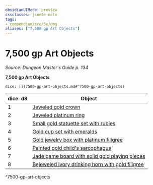 ```yaml
---
obsidianUIMode: preview
cssclasses: json5e-note
tags:
- compendium/src/5e/dmg
aliases: ["7,500 gp Art Objects"]
---
```

# 7,500 gp Art Objects
*Source: Dungeon Master's Guide p. 134* 

**7,500 gp Art Objects**

`dice: [](7500-gp-art-objects.md#^7500-gp-art-objects)`

| dice: d8 | Object |
|----------|--------|
| 1 | [Jeweled gold crown](/Systems/5e/items/jeweled-gold-crown.md) |
| 2 | [Jeweled platinum ring](/Systems/5e/items/jeweled-platinum-ring.md) |
| 3 | [Small gold statuette set with rubies](/Systems/5e/items/small-gold-statuette-set-with-rubies.md) |
| 4 | [Gold cup set with emeralds](/Systems/5e/items/gold-cup-set-with-emeralds.md) |
| 5 | [Gold jewelry box with platinum filigree](/Systems/5e/items/gold-jewelry-box-with-platinum-filigree.md) |
| 6 | [Painted gold child's sarcophagus](/Systems/5e/items/painted-gold-childs-sarcophagus.md) |
| 7 | [Jade game board with solid gold playing pieces](/Systems/5e/items/jade-game-board-with-solid-gold-playing-pieces.md) |
| 8 | [Bejeweled ivory drinking horn with gold filigree](/Systems/5e/items/bejeweled-ivory-drinking-horn-with-gold-filigree.md) |
^7500-gp-art-objects